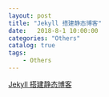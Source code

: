 ```yaml
---                      
layout: post                      
title: "Jekyll 搭建静态博客"                      
date:   2018-8-1 10:00:00                       
categories: "Others"                      
catalog: true                      
tags:                       
    - Others                      
---            
```

        
[Jekyll 搭建静态博客](https://643435675.github.io/2015/02/15/create-my-blog-with-jekyll/#top)